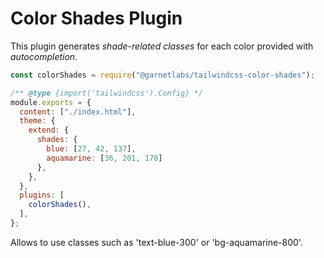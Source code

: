 # Color Shades Plugin

This plugin generates *shade-related classes* for each color provided with *autocompletion*.

```js
const colorShades = require("@garnetlabs/tailwindcss-color-shades");

/** @type {import('tailwindcss').Config} */
module.exports = {
  content: ["./index.html"],
  theme: {
    extend: {
      shades: {
        blue: [27, 42, 137],
        aquamarine: [36, 201, 178]
      },
    },
  },
  plugins: [
    colorShades(),
  ],
};
```

Allows to use classes such as 'text-blue-300' or 'bg-aquamarine-800'.